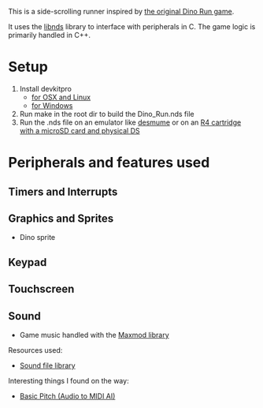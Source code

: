 This is a side-scrolling runner inspired by [the original Dino Run game](https://en.wikipedia.org/wiki/Dino_Run).

It uses the [libnds](https://github.com/devkitPro/libnds) library to interface with peripherals in C. The game logic is primarily handled in C++.

# Setup

1. Install devkitpro
    - [for OSX and Linux](https://github.com/devkitPro/pacman/releases)
    - [for Windows](https://github.com/devkitPro/installer/releases/tag/v3.0.3)
2. Run make in the root dir to build the Dino_Run.nds file
3. Run the .nds file on an emulator like [desmume](https://desmume.org/download/) or on an [R4 cartridge with a microSD card and physical DS](https://en.wikipedia.org/wiki/R4_cartridge)
# Peripherals and features used

## Timers and Interrupts

## Graphics and Sprites
- Dino sprite

## Keypad

## Touchscreen

## Sound
- Game music handled with the [Maxmod library](https://maxmod.devkitpro.org/)

Resources used:
- [Sound file library](https://modarchive.org/index.php?request=view_by_license&query=publicdomain)

Interesting things I found on the way:
- [Basic Pitch (Audio to MIDI AI)](https://basicpitch.spotify.com/)